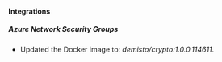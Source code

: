 
#### Integrations

##### Azure Network Security Groups
- Updated the Docker image to: *demisto/crypto:1.0.0.114611*.





